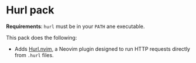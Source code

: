 # Hurl pack

**Requirements**: `hurl` must be in your `PATH` ane executable.

This pack does the following:

- Adds [Hurl.nvim](https://github.com/jellydn/hurl.nvim), a Neovim plugin designed to run HTTP requests directly from `.hurl` files. 


